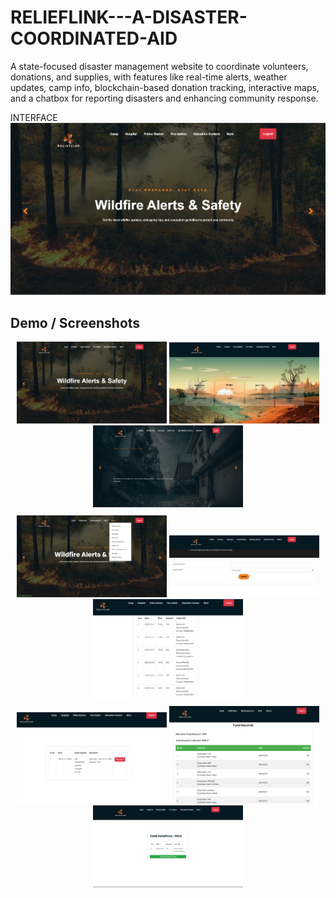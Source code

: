 # RELIEFLINK---A-DISASTER-COORDINATED-AID
A state-focused disaster management website to coordinate volunteers, donations, and supplies, with features like real-time alerts, weather updates, camp info, blockchain-based donation tracking, interactive maps, and a chatbox for reporting disasters and enhancing community response.

INTERFACE
![Image Alt](https://github.com/AMALJITH71/RELIEFLINK---A-DISASTER-COORDINATED-AID/blob/4e8b51cce30f6a7ee622920ae89bdb979f12a76a/Screenshot%202025-03-24%20220359.png)

## Demo / Screenshots

<div align="center">
  <img src="https://raw.githubusercontent.com/AMALJITH71/RELIEFLINK---A-DISASTER-COORDINATED-AID/b3137f7eb552a1d0255876e763aa399ac382a5ba/Screenshot%202025-03-24%20220359.png" width="240" alt="Screenshot 1" />
  <img src="https://raw.githubusercontent.com/AMALJITH71/RELIEFLINK---A-DISASTER-COORDINATED-AID/b3137f7eb552a1d0255876e763aa399ac382a5ba/Screenshot%202025-03-24%20220421.png" width="240" alt="Screenshot 2" />
  <img src="https://raw.githubusercontent.com/AMALJITH71/RELIEFLINK---A-DISASTER-COORDINATED-AID/b3137f7eb552a1d0255876e763aa399ac382a5ba/Screenshot%202025-03-24%20220525.png" width="240" alt="Screenshot 3" />
</div>

<div align="center" style="margin-top: 10px;">
  <img src="https://raw.githubusercontent.com/AMALJITH71/RELIEFLINK---A-DISASTER-COORDINATED-AID/b3137f7eb552a1d0255876e763aa399ac382a5ba/Screenshot%202025-03-24%20220738.png" width="240" alt="Screenshot 4" />
  <img src="https://raw.githubusercontent.com/AMALJITH71/RELIEFLINK---A-DISASTER-COORDINATED-AID/b3137f7eb552a1d0255876e763aa399ac382a5ba/Screenshot%202025-03-27%20164815.png" width="240" alt="Screenshot 5" />
  <img src="https://raw.githubusercontent.com/AMALJITH71/RELIEFLINK---A-DISASTER-COORDINATED-AID/b3137f7eb552a1d0255876e763aa399ac382a5ba/Screenshot%202025-03-27%20164642.png" width="240" alt="Screenshot 6" />
</div>

<div align="center" style="margin-top: 10px;">
  <img src="https://raw.githubusercontent.com/AMALJITH71/RELIEFLINK---A-DISASTER-COORDINATED-AID/b3137f7eb552a1d0255876e763aa399ac382a5ba/Screenshot%202025-03-27%20164618.png" width="240" alt="Screenshot 7" />
  <img src="https://raw.githubusercontent.com/AMALJITH71/RELIEFLINK---A-DISASTER-COORDINATED-AID/b3137f7eb552a1d0255876e763aa399ac382a5ba/Screenshot%202025-03-27%20155130.png" width="240" alt="Screenshot 8" />
  <img src="https://raw.githubusercontent.com/AMALJITH71/RELIEFLINK---A-DISASTER-COORDINATED-AID/b3137f7eb552a1d0255876e763aa399ac382a1d0/Screenshot%202025-03-24%20224131.png" width="240" alt="Screenshot 9" />
</div>
